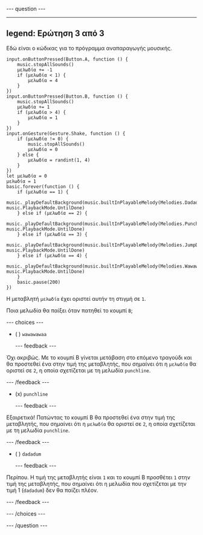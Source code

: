 
--- question ---

---
legend: Ερώτηση 3 από 3
---

Εδώ είναι ο κώδικας για το πρόγραμμα αναπαραγωγής μουσικής.

```microbit
input.onButtonPressed(Button.A, function () {
    music.stopAllSounds()
    μελωδία += -1
    if (μελωδία < 1) {
        μελωδία = 4
    }
})
input.onButtonPressed(Button.B, function () {
    music.stopAllSounds()
    μελωδία += 1
    if (μελωδία > 4) {
        μελωδία = 1
    }
})
input.onGesture(Gesture.Shake, function () {
    if (μελωδία != 0) {
        music.stopAllSounds()
        μελωδία = 0
    } else {
        μελωδία = randint(1, 4)
    }
})
let μελωδία = 0
μελωδία = 1
basic.forever(function () {
    if (μελωδία == 1) {
        music._playDefaultBackground(music.builtInPlayableMelody(Melodies.Dadadadum), music.PlaybackMode.UntilDone)
    } else if (μελωδία == 2) {
        music._playDefaultBackground(music.builtInPlayableMelody(Melodies.Punchline), music.PlaybackMode.UntilDone)
    } else if (μελωδία == 3) {
        music._playDefaultBackground(music.builtInPlayableMelody(Melodies.JumpDown), music.PlaybackMode.UntilDone)
    } else if (μελωδία == 4) {
        music._playDefaultBackground(music.builtInPlayableMelody(Melodies.Wawawawaa), music.PlaybackMode.UntilDone)
    }
    basic.pause(200)
})
```

Η μεταβλητή `μελωδία` έχει οριστεί αυτήν τη στιγμή σε `1`.

Ποια μελωδία θα παίξει όταν πατηθεί το κουμπί `B`;


--- choices ---

- ( ) `wawawawaa`

  --- feedback ---

Όχι ακριβώς. Με το κουμπί Β γίνεται μετάβαση στο επόμενο τραγούδι και θα προστεθεί ένα στην τιμή της μεταβλητής, που σημαίνει ότι η `μελωδία` θα οριστεί σε `2`, η οποία σχετίζεται με τη μελωδία `punchline`.

  --- /feedback ---

- (x) `punchline`

  --- feedback ---

Εξαιρετικά! Πατώντας το κουμπί Β θα προστεθεί ένα στην τιμή της μεταβλητής, που σημαίνει ότι η `μελωδία` θα οριστεί σε `2`, η οποία σχετίζεται με τη μελωδία `punchline`.

  --- /feedback ---

- ( ) `dadadum`

  --- feedback ---

Περίπου. Η τιμή της μεταβλητής είναι `1` και το κουμπί B προσθέτει `1` στην τιμή της μεταβλητής, που σημαίνει ότι η μελωδία που σχετίζεται με την τιμή 1 (`dadadum`) δεν θα παίζει πλέον.

  --- /feedback ---

--- /choices ---

--- /question ---
